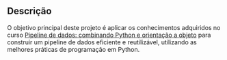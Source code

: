## Descrição

O objetivo principal deste projeto é aplicar os conhecimentos adquiridos no curso [Pipeline de dados: combinando Python e orientação a objeto](https://cursos.alura.com.br/course/pipeline-dados-combinando-python-orientacao-objeto)  para construir um pipeline de dados eficiente e reutilizável, utilizando as melhores práticas de programação em Python.
